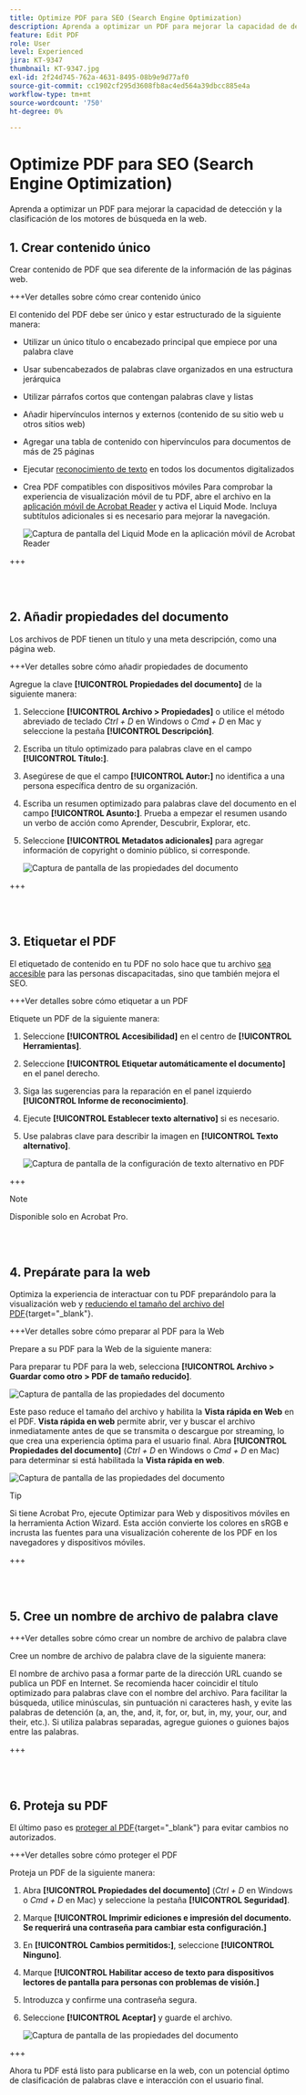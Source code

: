 ```yaml
---
title: Optimize PDF para SEO (Search Engine Optimization)
description: Aprenda a optimizar un PDF para mejorar la capacidad de detección y la clasificación de los motores de búsqueda en la web
feature: Edit PDF
role: User
level: Experienced
jira: KT-9347
thumbnail: KT-9347.jpg
exl-id: 2f24d745-762a-4631-8495-08b9e9d77af0
source-git-commit: cc1902cf295d3608fb8ac4ed564a39dbcc885e4a
workflow-type: tm+mt
source-wordcount: '750'
ht-degree: 0%

---
```


# Optimize PDF para SEO (Search Engine Optimization)

Aprenda a optimizar un PDF para mejorar la capacidad de detección y la clasificación de los motores de búsqueda en la web.

## 1. Crear contenido único

Crear contenido de PDF que sea diferente de la información de las páginas web.

+++Ver detalles sobre cómo crear contenido único

El contenido del PDF debe ser único y estar estructurado de la siguiente manera:

* Utilizar un único título o encabezado principal que empiece por una palabra clave
* Usar subencabezados de palabras clave organizados en una estructura jerárquica
* Utilizar párrafos cortos que contengan palabras clave y listas
* Añadir hipervínculos internos y externos (contenido de su sitio web u otros sitios web)
* Agregar una tabla de contenido con hipervínculos para documentos de más de 25 páginas
* Ejecutar [reconocimiento de texto](https://experienceleague.adobe.com/docs/document-cloud-learn/acrobat-learning/getting-started/scan-and-ocr.html?lang=es) en todos los documentos digitalizados
* Crea PDF compatibles con dispositivos móviles
Para comprobar la experiencia de visualización móvil de tu PDF, abre el archivo en la [aplicación móvil de Acrobat Reader](https://www.adobe.com/acrobat/mobile/acrobat-reader.html) y activa el Liquid Mode. Incluya subtítulos adicionales si es necesario para mejorar la navegación.

  ![Captura de pantalla del Liquid Mode en la aplicación móvil de Acrobat Reader](../assets/optimizeseo1.png)

+++

<br> 

## 2. Añadir propiedades del documento

Los archivos de PDF tienen un título y una meta descripción, como una página web.

+++Ver detalles sobre cómo añadir propiedades de documento

Agregue la clave **[!UICONTROL Propiedades del documento]** de la siguiente manera:

1. Seleccione **[!UICONTROL Archivo > Propiedades]** o utilice el método abreviado de teclado *Ctrl + D* en Windows o *Cmd + D* en Mac y seleccione la pestaña **[!UICONTROL Descripción]**.
1. Escriba un título optimizado para palabras clave en el campo **[!UICONTROL Título:]**.
1. Asegúrese de que el campo **[!UICONTROL Autor:]** no identifica a una persona específica dentro de su organización.
1. Escriba un resumen optimizado para palabras clave del documento en el campo **[!UICONTROL Asunto:]**.
Prueba a empezar el resumen usando un verbo de acción como Aprender, Descubrir, Explorar, etc.
1. Seleccione **[!UICONTROL Metadatos adicionales]** para agregar información de copyright o dominio público, si corresponde.

   ![Captura de pantalla de las propiedades del documento](../assets/optimizeseo2.png)

+++

<br> 

## 3. Etiquetar el PDF

El etiquetado de contenido en tu PDF no solo hace que tu archivo [sea accesible](https://experienceleague.adobe.com/docs/document-cloud-learn/acrobat-learning/advanced-tasks/accessibility.html?lang=es) para las personas discapacitadas, sino que también mejora el SEO.

+++Ver detalles sobre cómo etiquetar a un PDF

Etiquete un PDF de la siguiente manera:

1. Seleccione **[!UICONTROL Accesibilidad]** en el centro de **[!UICONTROL Herramientas]**.
1. Seleccione **[!UICONTROL Etiquetar automáticamente el documento]** en el panel derecho.
1. Siga las sugerencias para la reparación en el panel izquierdo **[!UICONTROL Informe de reconocimiento]**.
1. Ejecute **[!UICONTROL Establecer texto alternativo]** si es necesario.
1. Use palabras clave para describir la imagen en **[!UICONTROL Texto alternativo]**.

   ![Captura de pantalla de la configuración de texto alternativo en PDF](../assets/optimizeseo3.png)

+++

>[!NOTE]
>
>Disponible solo en Acrobat Pro.

<br> 

## 4. Prepárate para la web

Optimiza la experiencia de interactuar con tu PDF preparándolo para la visualización web y [reduciendo el tamaño del archivo del PDF](https://www.adobe.com/es/acrobat/online/compress-pdf.html){target="_blank"}.

+++Ver detalles sobre cómo preparar al PDF para la Web

Prepare a su PDF para la Web de la siguiente manera:

Para preparar tu PDF para la web, selecciona **[!UICONTROL Archivo > Guardar como otro > PDF de tamaño reducido]**.

![Captura de pantalla de las propiedades del documento](../assets/optimizeseo4.png)

Este paso reduce el tamaño del archivo y habilita la **Vista rápida en Web** en el PDF. **Vista rápida en web** permite abrir, ver y buscar el archivo inmediatamente antes de que se transmita o descargue por streaming, lo que crea una experiencia óptima para el usuario final. Abra **[!UICONTROL Propiedades del documento]** (*Ctrl + D* en Windows o *Cmd + D* en Mac) para determinar si está habilitada la **Vista rápida en web**.

![Captura de pantalla de las propiedades del documento](../assets/optimizeseo5.png)

>[!TIP]
>
>Si tiene Acrobat Pro, ejecute Optimizar para Web y dispositivos móviles en la herramienta Action Wizard. Esta acción convierte los colores en sRGB e incrusta las fuentes para una visualización coherente de los PDF en los navegadores y dispositivos móviles.

+++

<br> 

## 5. Cree un nombre de archivo de palabra clave

+++Ver detalles sobre cómo crear un nombre de archivo de palabra clave

Cree un nombre de archivo de palabra clave de la siguiente manera:

El nombre de archivo pasa a formar parte de la dirección URL cuando se publica un PDF en Internet. Se recomienda hacer coincidir el título optimizado para palabras clave con el nombre del archivo. Para facilitar la búsqueda, utilice minúsculas, sin puntuación ni caracteres hash, y evite las palabras de detención (a, an, the, and, it, for, or, but, in, my, your, our, and their, etc.). Si utiliza palabras separadas, agregue guiones o guiones bajos entre las palabras.

+++

<br> 

## 6. Proteja su PDF

El último paso es [proteger al PDF](https://www.adobe.com/es/acrobat/online/password-protect-pdf.html){target="_blank"} para evitar cambios no autorizados.

+++Ver detalles sobre cómo proteger el PDF

Proteja un PDF de la siguiente manera:

1. Abra **[!UICONTROL Propiedades del documento]** (*Ctrl + D* en Windows o *Cmd + D* en Mac) y seleccione la pestaña **[!UICONTROL Seguridad]**.
1. Marque **[!UICONTROL Imprimir ediciones e impresión del documento. Se requerirá una contraseña para cambiar esta configuración.]**
1. En **[!UICONTROL Cambios permitidos:]**, seleccione **[!UICONTROL Ninguno]**.
1. Marque **[!UICONTROL Habilitar acceso de texto para dispositivos lectores de pantalla para personas con problemas de visión.]**
1. Introduzca y confirme una contraseña segura.
1. Seleccione **[!UICONTROL Aceptar]** y guarde el archivo.

   ![Captura de pantalla de las propiedades del documento](../assets/optimizeseo6.png)

+++

Ahora tu PDF está listo para publicarse en la web, con un potencial óptimo de clasificación de palabras clave e interacción con el usuario final.

